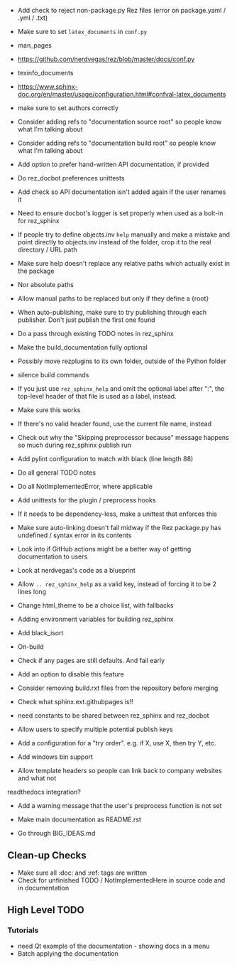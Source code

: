 - Add check to reject non-package.py Rez files (error on package.yaml / .yml / .txt)
- Make sure to set `latex_documents` in `conf.py`
 - man_pages
 - https://github.com/nerdvegas/rez/blob/master/docs/conf.py
 - texinfo_documents
 - https://www.sphinx-doc.org/en/master/usage/configuration.html#confval-latex_documents
  - make sure to set authors correctly

- Consider adding refs to "documentation source root" so people know what I'm talking about
- Consider adding refs to "documentation build root" so people know what I'm talking about

- Add option to prefer hand-written API documentation, if provided



- Do rez_docbot preferences unittests
- Add check so API documentation isn't added again if the user renames it
- Need to ensure docbot's logger is set properly when used as a bolt-in for rez_sphinx

- If people try to define objects.inv `help` manually and make a mistake and point directly to objects.inv instead of the folder, crop it to the real directory / URL path

- Make sure help doesn't replace any relative paths which actually exist in the package
 - Nor absolute paths
 - Allow manual paths to be replaced but only if they define a {root}

- When auto-publishing, make sure to try publishing through each publisher.
  Don't just publish the first one found

- Do a pass through existing TODO notes in rez_sphinx

- Make the build_documentation fully optional
- Possibly move rezplugins to its own folder, outside of the Python folder


- silence build commands

- If you just use ``rez_sphinx_help`` and omit the optional label after ":", the
top-level header of that file is used as a label, instead.
 - Make sure this works
 - If there's no valid header found, use the current file name, instead

- Check out why the "Skipping preprocessor because" message happens so much during rez_sphinx publish run

- Add pylint configuration to match with black (line length 88)
- Do all general TODO notes
- Do all NotImplementedError, where applicable

- Add unittests for the plugin / preprocess hooks
 - If it needs to be dependency-less, make a unittest that enforces this

- Make sure auto-linking doesn't fail midway if the Rez package.py has undefined / syntax error in its contents

- Look into if GitHub actions might be a better way of getting documentation to users
 - Look at nerdvegas's code as a blueprint

- Allow `.. rez_sphinx_help` as a valid key, instead of forcing it to be 2 lines long
- Change html_theme to be a choice list, with fallbacks
- Adding environment variables for building rez_sphinx

- Add black_isort


- On-build
 - Check if any pages are still defaults. And fail early
  - Add an option to disable this feature

- Consider removing build.rxt files from the repository before merging

- Check what sphinx.ext.githubpages is!!

- need constants to be shared between rez_sphinx and rez_docbot

- Allow users to specify multiple potential publish keys
 - Add a configuration for a "try order". e.g. if X, use X, then try Y, etc.

- Add windows bin support

- Allow template headers so people can link back to company websites and what not

readthedocs integration?

- Add a warning message that the user's preprocess function is not set

- Make main documentation as README.rst

- Go through BIG_IDEAS.md


## Clean-up Checks
- Make sure all :doc: and :ref: tags are written
- Check for unfinished TODO / NotImplementedHere in source code and in documentation


## High Level TODO
### Tutorials
- need Qt example of the documentation - showing docs in a menu
- Batch applying the documentation
